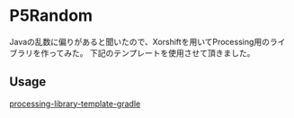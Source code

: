 # P5Random

Javaの乱数に偏りがあると聞いたので、Xorshiftを用いてProcessing用のライブラリを作ってみた。
下記のテンプレートを使用させて頂きました。

## Usage

[processing-library-template-gradle](https://github.com/enkatsu/processing-library-template-gradle)

